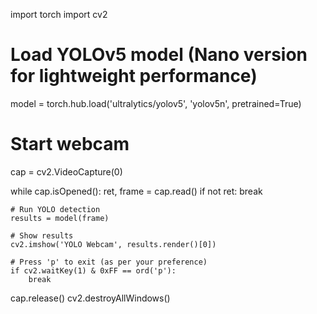 import torch
import cv2

# Load YOLOv5 model (Nano version for lightweight performance)
model = torch.hub.load('ultralytics/yolov5', 'yolov5n', pretrained=True)

# Start webcam
cap = cv2.VideoCapture(0)

while cap.isOpened():
    ret, frame = cap.read()
    if not ret:
        break

    # Run YOLO detection
    results = model(frame)

    # Show results
    cv2.imshow('YOLO Webcam', results.render()[0])

    # Press 'p' to exit (as per your preference)
    if cv2.waitKey(1) & 0xFF == ord('p'):
        break

cap.release()
cv2.destroyAllWindows()

